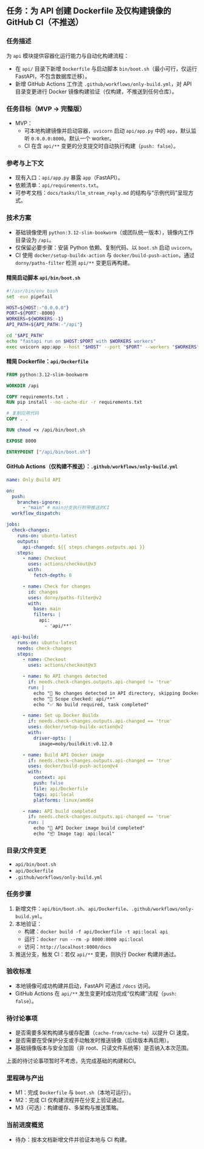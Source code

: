 ## 任务：为 API 创建 Dockerfile 及仅构建镜像的 GitHub CI（不推送）

### 任务描述
为 `api` 模块提供容器化运行能力与自动化构建流程：
- 在 `api/` 目录下新增 `Dockerfile` 与启动脚本 `bin/boot.sh`（最小可行，仅运行 FastAPI，不包含数据库迁移）。
- 新增 GitHub Actions 工作流 `.github/workflows/only-build.yml`，对 API 目录变更进行 Docker 镜像构建验证（仅构建，不推送到任何仓库）。

### 任务目标（MVP → 完整版）
- MVP：
  - 可本地构建镜像并启动容器，`uvicorn` 启动 `api/app.py` 中的 `app`，默认监听 `0.0.0.0:8000`。默认一个 worker。
  - CI 在含 `api/**` 变更的分支提交时自动执行构建（`push: false`）。


### 参考与上下文
- 现有入口：`api/app.py` 暴露 `app`（FastAPI）。
- 依赖清单：`api/requirements.txt`。
- 可参考文档：`docs/tasks/llm_stream_reply.md` 的结构与“示例代码”呈现方式。

### 技术方案
- 基础镜像使用 `python:3.12-slim-bookworm`（或团队统一版本），镜像内工作目录设为 `/api`。
- 仅保留必要步骤：安装 Python 依赖、复制代码、以 `boot.sh` 启动 `uvicorn`。
- CI 使用 `docker/setup-buildx-action` 与 `docker/build-push-action`，通过 `dorny/paths-filter` 检测 `api/**` 变更后再构建。

#### 精简启动脚本 `api/bin/boot.sh`
```bash
#!/usr/bin/env bash
set -euo pipefail

HOST=${HOST:-"0.0.0.0"}
PORT=${PORT:-8000}
WORKERS=${WORKERS:-1}
API_PATH=${API_PATH:-"/api"}

cd "$API_PATH"
echo "fastapi run on $HOST:$PORT with $WORKERS workers"
exec uvicorn app:app --host "$HOST" --port "$PORT" --workers "$WORKERS"
```

#### 精简 Dockerfile：`api/Dockerfile`
```dockerfile
FROM python:3.12-slim-bookworm

WORKDIR /api

COPY requirements.txt .
RUN pip install --no-cache-dir -r requirements.txt

# 复制应用代码
COPY . .

RUN chmod +x /api/bin/boot.sh

EXPOSE 8000

ENTRYPOINT ["/api/bin/boot.sh"]
```

#### GitHub Actions（仅构建不推送）：`.github/workflows/only-build.yml`
```yaml
name: Only Build API

on:
  push:
    branches-ignore:
      - "main" # main分支执行附带推送的CI
  workflow_dispatch:

jobs:
  check-changes:
    runs-on: ubuntu-latest
    outputs:
      api-changed: ${{ steps.changes.outputs.api }}
    steps:
      - name: Checkout
        uses: actions/checkout@v3
        with:
          fetch-depth: 0

      - name: Check for changes
        id: changes
        uses: dorny/paths-filter@v2
        with:
          base: main
          filters: |
            api:
              - 'api/**'

  api-build:
    runs-on: ubuntu-latest
    needs: check-changes
    steps:
      - name: Checkout
        uses: actions/checkout@v3

      - name: No API changes detected
        if: needs.check-changes.outputs.api-changed != 'true'
        run: |
          echo "🎯 No changes detected in API directory, skipping Docker image build"
          echo "📁 Scope checked: api/**"
          echo "✅ No build required, task completed"

      - name: Set up Docker Buildx
        if: needs.check-changes.outputs.api-changed == 'true'
        uses: docker/setup-buildx-action@v2
        with:
          driver-opts: |
            image=moby/buildkit:v0.12.0

      - name: Build API Docker image
        if: needs.check-changes.outputs.api-changed == 'true'
        uses: docker/build-push-action@v4
        with:
          context: api
          push: false
          file: api/Dockerfile
          tags: api:local
          platforms: linux/amd64

      - name: API build completed
        if: needs.check-changes.outputs.api-changed == 'true'
        run: |
          echo "🚀 API Docker image build completed"
          echo "📦 Image tag: api:local"
```

### 目录/文件变更
- `api/bin/boot.sh`
- `api/Dockerfile`
- `.github/workflows/only-build.yml`

### 任务步骤
1. 新增文件：`api/bin/boot.sh`、`api/Dockerfile`、`.github/workflows/only-build.yml`。
2. 本地验证：
   - 构建：`docker build -f api/Dockerfile -t api:local api`
   - 运行：`docker run --rm -p 8000:8000 api:local`
   - 访问：`http://localhost:8000/docs`
3. 推送分支，触发 CI：若仅 `api/**` 变更，则执行 Docker 构建并通过。

### 验收标准
- 本地镜像可成功构建并启动，FastAPI 可通过 `/docs` 访问。
- GitHub Actions 在 `api/**` 发生变更时成功完成“仅构建”流程（`push: false`）。

### 待讨论事项
- 是否需要多架构构建与缓存配置（`cache-from/cache-to`）以提升 CI 速度。
- 是否需要在受保护分支或手动触发时推送镜像（后续版本再启用）。
- 基础镜像版本与安全加固（非 root、只读文件系统等）是否纳入本次范围。

上面的待讨论事项暂时不考虑，先完成基础的构建和CI。

### 里程碑与产出
- M1：完成 `Dockerfile` 与 `boot.sh`（本地可运行）。
- M2：完成 CI 仅构建流程并在分支上验证通过。
- M3（可选）：构建缓存、多架构与推送策略。

### 当前进度概览
- 待办：按本文档新增文件并验证本地与 CI 构建。
